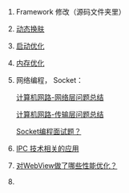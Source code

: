 1. Framework 修改（源码文件夹里）

2. [动态换肤](../重要/主题切换的方案？.md)

3. [启动优化](../重要/做了哪些启动优化？.md)

4. [内存优化](../重要/做了哪些内存优化？.md)

5. 网络编程， Socket：

   [计算机网路-网络层问题总结](../记忆/计算机网路-网络层问题总结.md)

   [计算机网路-传输层问题总结](../记忆/计算机网路-传输层问题总结.md)

   [Socket编程面试题？](../记忆/Socket编程面试题？.md)

6. [IPC 技术相关的应用](../重要/Binder的优点？Binder的原理？Binder的通讯模型？.md)

7. [对WebView做了哪些性能优化？](../重要/对WebView做了哪些性能优化？.md)

8. 


